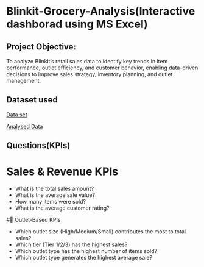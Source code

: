 # Blinkit-Grocery-Analysis(Interactive dashborad using MS Excel)
## Project Objective:
To analyze Blinkit’s retail sales data to identify key trends in item performance, outlet efficiency, and customer behavior, enabling data-driven decisions to improve sales strategy, inventory planning, and outlet management.
## Dataset used
<a href="https://github.com/Pushkar2520/blinkit-Analysis/blob/main/BlinkIT%20Grocery%20Data%20Excel.xlsx">Data set<a/>

<a href="https://github.com/Pushkar2520/blinkit-Analysis/blob/main/BlinkIT%20Grocery%20Data%20Excel.xlsx">Analysed Data<a/>
## Questions(KPIs)
# Sales & Revenue KPIs
- What is the total sales amount?
- What is the average sale value?
- How many items were sold?
- What is the average customer rating?

#🔹 Outlet-Based KPIs
- Which outlet size (High/Medium/Small) contributes the most to total sales?
- Which tier (Tier 1/2/3) has the highest sales?
- Which outlet type has the highest number of items sold?
- Which outlet type generates the highest average sale?

